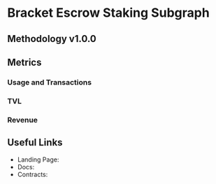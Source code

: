 # Bracket Escrow Staking Subgraph

## Methodology v1.0.0

## Metrics

### Usage and Transactions

### TVL

### Revenue

## Useful Links

- Landing Page: 
- Docs: 
- Contracts: 
